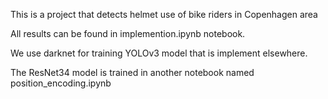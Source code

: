 This is a project that detects helmet use of bike riders in Copenhagen area


All results can be found in implemention.ipynb notebook.

We use darknet for training YOLOv3 model that is implement elsewhere.

The ResNet34 model is trained in another notebook named position_encoding.ipynb
